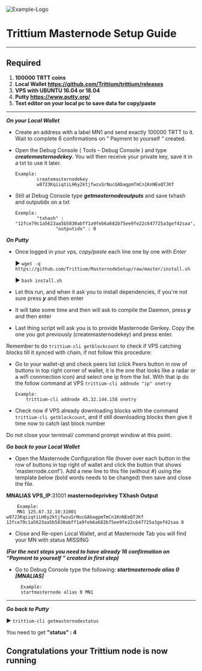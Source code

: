 ![Example-Logo](https://avatars.githubusercontent.com/u/74295691?s=460&u=d19fb6a5f6df729cb0d9f5478a1619edd56cd415&v=4)

# Trittium Masternode Setup Guide
***
## Required
1) **100000 TRTT coins**
2) **Local Wallet https://github.com/Trittium/trittium/releases**
3) **VPS with UBUNTU 16.04 or 18.04**
4) **Putty https://www.putty.org/**
5) **Text editor on your local pc to save data for copy/paste**
***

***On your Local Wallet***
* Create an address with a label MN1 and send exactly 100000 TRTT to it. Wait to complete 6 confirmations on “ Payment to yourself “ created.

* Open the Debug Console ( Tools – Debug Console ) and type ***createmasternodekey***.
You will then receive your private key, save it in a txt to use it later.
  ```
  Example:
          createmasternodekey
          w8723KqiiqtiLH6y2ktjfwzuSrNucGAbagpmTmCn1KnNEeQTJKf
* Still at Debug Console type ***getmasternodeoutputs*** and save txhash and outputidx on a txt
  ```
  Exemple:
          "txhash" : "12fce79c1a5623aa5b5830abff1a9feb6a682b75ee9fe22c647725a3gef42saa",
		         "outputidx" : 0

***On Putty***

* Once logged in your vps, *copy/paste* each line one by one with *Enter*

	:arrow_forward: `wget -q https://github.com/Trittium/MasternodeSetup/raw/master/install.sh`

	:arrow_forward: `bash install.sh`


* Let this run, and when it ask you to install dependencies, if you're not sure press ***y*** and then enter

* It will take some time and then will ask to compile the Daemon, press ***y*** and then enter 

* Last thing script will ask you is to provide Masternode Genkey. Copy the one you got previously (createmasternodekey) and press enter.

Remember to do `trittium-cli getblockcount` to check if VPS catching blocks till it synced with chain, if not follow this procedure:

* Go to your wallet-qt and check peers list (click Peers button in row of buttons in top right corner of wallet, it is the one that looks like a radar or a wifi connnection icon) and select one ip from the list. With that ip do the follow command at VPS `trittium-cli addnode "ip" onetry`

      Example:
		  trittium-cli addnode 45.32.144.158 onetry
    
* Check now if VPS already downloading blocks with the command `trittium-cli getblockcount`, and if still downloading blocks then give it time now to catch last block number 

Do not close your terminal/ command prompt window at this point.

***Go back to your Local Wallet***

* Open the Masternode Configuration file (hover over each button in the row of buttons in top right of wallet and click the button that shows 'masternode.conf'). Add a new line to this file (without #) using the template below (bold words needs to be changed) then save and close the file.

**MNALIAS VPS_IP**:31001 **masternodeprivkey TXhash Output**

		Example:
		MN1 125.67.32.10:31001 w8723KqiiqtiLH6y2ktjfwzuSrNucGAbagpmTmCn1KnNEeQTJKf 12fce79c1a5623aa5b5830abff1a9feb6a682b75ee9fe22c647725a3gef42saa 0

* Close and Re-open Local Wallet, and at Masternode Tab you will find your MN with status MISSING

***(For the next steps you need to have already 16 confirmation on “Payment to yourself “ created in first step)***

* Go to Debug Console type the following: ***startmasternode alias 0 [MNALIAS]***

		Example:
		startmasternode alias 0 MN1
***

***Go back to Putty***

   :arrow_forward: `trittium-cli getmasternodestatus`

You need to get **"status" : 4**

## Congratulations your Trittium node is now running
